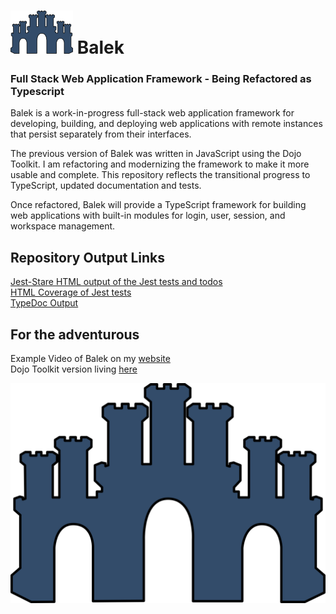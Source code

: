 # ![Balek Logo](./resources/balekLogo.png) Balek
### Full Stack Web Application Framework  - Being Refactored as Typescript

Balek is a work-in-progress full-stack web application framework for developing, building, and deploying web applications with remote instances that persist separately from their interfaces. 

The previous version of Balek was written in JavaScript using the Dojo Toolkit. I am refactoring and modernizing the framework to make it more usable and complete. This repository reflects the transitional progress to TypeScript, updated documentation and tests. 


Once refactored, Balek will provide a TypeScript framework for building web applications with built-in modules for login, user, session, and workspace management. 



## Repository Output Links
[Jest-Stare HTML output of the Jest tests and todos](https://www.digivigil.com/docs/jest-stare/)  
[HTML Coverage of Jest tests](https://www.digivigil.com/docs/coverage/)   
[TypeDoc Output](https://www.digivigil.com/docs/)  

## For the adventurous
Example Video of Balek on my [website](https://www.digivigil.com/)  
Dojo Toolkit version living [here](https://github.com/ephedrandrox/balek)

![Balek Logo](./resources/Balek.svg)
